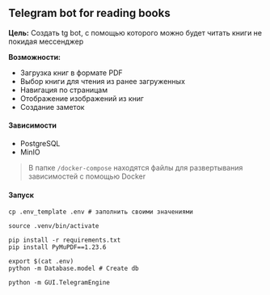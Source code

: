 Telegram bot for reading books
----

**Цель:** Создать tg bot, с помощью которого можно будет читать книги не покидая мессенджер

**Возможности:**
- Загрузка книг в формате PDF
- Выбор книги для чтения из ранее загруженных
- Навигация по страницам
- Отображение изображений из книг
- Создание заметок

#### Зависимости

- PostgreSQL
- MinIO

> В папке ```/docker-compose``` находятся файлы для развертывания зависимостей с помощью Docker

#### Запуск

    cp .env_template .env # заполнить своими значениями

    source .venv/bin/activate

    pip install -r requirements.txt
    pip install PyMuPDF==1.23.6

    export $(cat .env)
    python -m Database.model # Create db 

    python -m GUI.TelegramEngine

